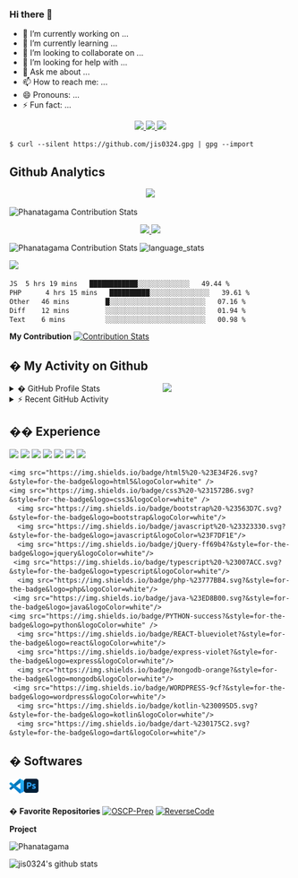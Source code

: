 ### Hi there 👋
- 🔭 I’m currently working on ...
- 🌱 I’m currently learning ...
- 👯 I’m looking to collaborate on ...
- 🤔 I’m looking for help with ...
- 💬 Ask me about ...
- 📫 How to reach me: ...
- 😄 Pronouns: ...
- ⚡ Fun fact: ...


<p align="center">
    <a href="">
        <img src="https://visitor-badge.laobi.icu/badge?page_id=jis0324.jis0324">
        <img src="https://img.shields.io/twitter/follow/AgaScoot_Reggae?color=red&label=Twitter&style=flat-square">
        <img
            src="https://img.shields.io/youtube/channel/subscribers/UC3tF03J2dqJVmrKuYK2rNIA?label=Youtube&style=flat-square">
    </a>
</p>
<!--**Statistik Efektif**-->

```
$ curl --silent https://github.com/jis0324.gpg | gpg --import
```

## Github Analytics
<p align="center">
    <img alig
        src="https://github-profile-trophy.vercel.app/?username=jis0324&no-bg=true&no-frame=true&theme=onedark&column=7" />
</p>


<!--START_SECTION:waka-->
![Phanatagama Contribution Stats](https://github-contribution-stats.vercel.app/api/?username=jis0324)
<p align="center">
    <a href="https://github.com/jis0324">
        <img height="180em"
            src="https://github-readme-stats.vercel.app/api?username=jis0324&show_icons=true&theme=midnight-purple&include_all_commits=true&count_private=true" />
        <img height="180em"
            src="https://github-readme-stats-eight-theta.vercel.app/api/top-langs/?username=jis0324&layout=compact&langs_count=8&theme=midnight-purple" />
    </a>
</p>

![Phanatagama Contribution Stats](https://github-readme-stats.vercel.app/api?username=jis0324&show_icons=true&theme=midnight-purple&include_all_commits=true&count_private=true)
![language_stats](https://github-readme-stats-eight-theta.vercel.app/api/top-langs/?username=jis0324&layout=compact&langs_count=8&theme=midnight-purple)
<p><img src="https://github.githubassets.com/images/mona-whisper.gif" /></p>

```text
JS  5 hrs 19 mins   ████████████░░░░░░░░░░░░░   49.44 % 
PHP      4 hrs 15 mins   ██████████░░░░░░░░░░░░░░░   39.61 % 
Other   46 mins         █░░░░░░░░░░░░░░░░░░░░░░░░   07.16 % 
Diff    12 mins         ░░░░░░░░░░░░░░░░░░░░░░░░░   01.94 % 
Text    6 mins          ░░░░░░░░░░░░░░░░░░░░░░░░░   00.98 %
```
<!--END_SECTION:waka-->

**My Contribution**
[![Contribution Stats](https://github-contribution-stats.vercel.app/api/?username=jis0324)](https://github.com/LordDashMe/github-contribution-stats/)

## � My Activity on Github
<img align='right' src="https://media.giphy.com/media/M9gbBd9nbDrOTu1Mqx/giphy.gif" width="230">
<details>
    <summary>� GitHub Profile Stats</summary>
    <br />
    <a href="https://github.com/jis0324"><img width="50%"
            src="https://github-readme-streak-stats.herokuapp.com/?user=jis0324&theme=highcontrast" /></a>
    <br />
    <!--   <b>Note:</b> Top languages is only a metric of the languages my public code consists of and doesn't reflect experience or skill level. -->
</details>

<details>
    <summary>⚡ Recent GitHub Activity</summary>
    <br />

    <!--START_SECTION:activity-->
    1. You.com Parser
    2. Google Scraping
    <!--END_SECTION:activity-->
</details>

## �‍� Experience
<p>
    <img src="https://img.shields.io/badge/git%20-%23F05033.svg?&style=for-the-badge&logo=git&logoColor=white" />
     <img src="https://img.shields.io/badge/gitlab%20-%23181717.svg?&style=for-the-badge&logo=gitlab&logoColor=white"/>
    <img src="https://img.shields.io/badge/github%20-%23121011.svg?&style=for-the-badge&logo=github&logoColor=white" />
      <img src="https://img.shields.io/badge/laravel%20-%23FF2D20.svg?&style=for-the-badge&logo=laravel&logoColor=white"/>
      <img src="https://img.shields.io/badge/Flutter%20-%2302569B.svg?&style=for-the-badge&logo=Flutter&logoColor=white" />
      <img src="https://img.shields.io/badge/express.js%20-%23404d59.svg?&style=for-the-badge"/>
      <img src="https://img.shields.io/badge/vuejs%20-%2335495e.svg?&style=for-the-badge&logo=vue.js&logoColor=%234FC08D"/>

    <img src="https://img.shields.io/badge/html5%20-%23E34F26.svg?&style=for-the-badge&logo=html5&logoColor=white" />
    <img src="https://img.shields.io/badge/css3%20-%231572B6.svg?&style=for-the-badge&logo=css3&logoColor=white" />
      <img src="https://img.shields.io/badge/bootstrap%20-%23563D7C.svg?&style=for-the-badge&logo=bootstrap&logoColor=white"/>
      <img src="https://img.shields.io/badge/javascript%20-%23323330.svg?&style=for-the-badge&logo=javascript&logoColor=%23F7DF1E"/>
      <img src="https://img.shields.io/badge/jQuery-ff69b4?&style=for-the-badge&logo=jquery&logoColor=white"/>
     <img src="https://img.shields.io/badge/typescript%20-%23007ACC.svg?&style=for-the-badge&logo=typescript&logoColor=white"/>
      <img src="https://img.shields.io/badge/php-%23777BB4.svg?&style=for-the-badge&logo=php&logoColor=white"/>
     <img src="https://img.shields.io/badge/java-%23ED8B00.svg?&style=for-the-badge&logo=java&logoColor=white"/>
    <img src="https://img.shields.io/badge/PYTHON-success?&style=for-the-badge&logo=python&logoColor=white" />
      <img src="https://img.shields.io/badge/REACT-blueviolet?&style=for-the-badge&logo=react&logoColor=white"/>
      <img src="https://img.shields.io/badge/express-violet?&style=for-the-badge&logo=express&logoColor=white"/>
      <img src="https://img.shields.io/badge/mongodb-orange?&style=for-the-badge&logo=mongodb&logoColor=white"/>
     <img src="https://img.shields.io/badge/WORDPRESS-9cf?&style=for-the-badge&logo=wordpress&logoColor=white"/>
      <img src="https://img.shields.io/badge/kotlin-%230095D5.svg?&style=for-the-badge&logo=kotlin&logoColor=white"/>
      <img src="https://img.shields.io/badge/dart-%230175C2.svg?&style=for-the-badge&logo=dart&logoColor=white"/>

</p>

## � Softwares
<p>
    <img align="left" alt="Visual Studio Code" width="26px"
        src="https://raw.githubusercontent.com/github/explore/80688e429a7d4ef2fca1e82350fe8e3517d3494d/topics/visual-studio-code/visual-studio-code.png" />
    <!--       <a href="https://www.adobe.com/products/xd.html" target="_blank"> <img align="left" alt="XD" width="26px" src="https://github.com/Aakarsh-B/trying-repos/blob/master/adobexd.png?raw=true"/> </a>  -->
    <!--       <a href="https://www.adobe.com/in/products/illustrator.html" target="_blank"> <img align="left" alt="Illustrator" width="26px" src="https://github.com/Aakarsh-B/trying-repos/blob/master/illustrator.png?raw=true"/> </a>  -->
    <a href="https://www.photoshop.com/en" target="_blank"> <img align="left" alt="Photoshop" width="26px"
            src="https://github.com/Aakarsh-B/trying-repos/blob/master/photoshop.png?raw=true" /> </a>


</p>

<br>
<br>


� **Favorite Repositories**
[![OSCP-Prep](https://github-readme-stats.vercel.app/api/pin/?username=jis0324&repo=OSCP-Prep&theme=midnight-purple)](https://github.com/jis0324/OSCP-Prep)
[![ReverseCode](https://github-readme-stats.vercel.app/api/pin/?username=jis0324&repo=Panduan-Reverse-Code-Engineering&theme=midnight-purple)](https://github.com/jis0324/Panduan-Reverse-Code-Engineering)

**Project**

![Phanatagama](https://raw.githubusercontent.com/Trilokia/Trilokia/379277808c61ef204768a61bbc5d25bc7798ccf1/bottom_header.svg)
 
![jis0324's github stats](https://github-readme-stats.vercel.app/api?username=jis0324&show_icons=true&bg_color=424344&title_color=fff&icon_color=fff&text_color=d9a618&show_owner=true)

